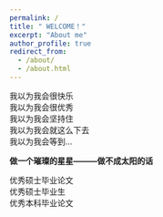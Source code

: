 ```yaml
---
permalink: /
title: " WELCOME！"
excerpt: "About me"
author_profile: true
redirect_from: 
  - /about/
  - /about.html
---
```


我以为我会很快乐         
我以为我会很优秀         
我以为我会坚持住        
我以为我会就这么下去         
我以为我会等到...                     

**做一个璀璨的星星———做不成太阳的话**
         
优秀硕士毕业论文     
优秀硕士毕业生                  
优秀本科毕业论文                    
